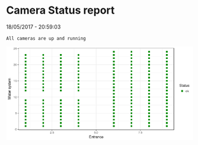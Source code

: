 Camera Status report
================
18/05/2017 - 20:59:03

    All cameras are up and running

![](camreport_files/figure-markdown_github/unnamed-chunk-2-1.png)
